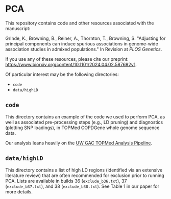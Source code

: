 # PCA

This repository contains code and other resources associated with the manuscript:

Grinde, K., Browning, B., Reiner, A., Thornton, T., Browning, S. "Adjusting for principal components can induce spurious associations in genome-wide association studies in admixed populations." In Revision at *PLOS Genetics*.

If you use any of these resources, please cite our preprint: https://www.biorxiv.org/content/10.1101/2024.04.02.587682v1.

Of particular interest may be the following directories:

- `code`
- `data/highLD`

## `code`

This directory contains an example of the code we used to perform PCA, as well as associated pre-processing steps (e.g., LD pruning) and diagnostics (plotting SNP loadings), in TOPMed COPDGene whole genome sequence data. 

Our analysis leans heavily on the [UW GAC TOPMed Analysis Pipeline](https://github.com/UW-GAC/analysis_pipeline).

## `data/highLD`

This directory contains a list of high LD regions (identified via an extensive literature review) that are often recommended for exclusion prior to running PCA. 
Lists are available in builds 36 (`exclude_b36.txt`), 37 (`exclude_b37.txt`), and 38 (`exclude_b38.txt`).
See Table 1 in our paper for more details.

